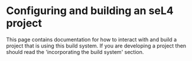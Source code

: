 # Configuring and building an seL4 project

<!--excerpt-->

This page contains documentation for how to interact with and build a project that is using this build system.
If you are developing a project then should read the 'incorporating the build system' section.

<!--excerpt-->

